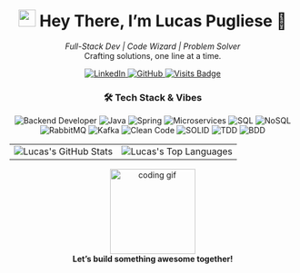 <h1 align="center">
  <img src="https://media.giphy.com/media/hvRJCLFzcasrR4ia7z/giphy.gif" width="30px" alt="wave"/> Hey There, I’m Lucas Pugliese 🚀
</h1>

<p align="center">
  <i>Full-Stack Dev | Code Wizard | Problem Solver</i><br>
  Crafting solutions, one line at a time.
</p>

<p align="center">
  <a href="https://www.linkedin.com/in/lucas-pugliese-29a2bb175/">
    <img src="https://img.shields.io/badge/LinkedIn-0077B5?style=for-the-badge&logo=linkedin&logoColor=white" alt="LinkedIn" />
  </a>
  <a href="https://github.com/Lucas-pugliese-barros">
    <img src="https://img.shields.io/badge/GitHub-181717?style=for-the-badge&logo=github&logoColor=white" alt="GitHub" />
  </a>
  <a href="https://github.com/Lucas-pugliese-barros">
    <img src="https://badges.pufler.dev/visits/Lucas-pugliese-barros/Lucas-pugliese-barros?style=for-the-badge&color=0d1117&logoColor=white" alt="Visits Badge" />
  </a>
</p>

<h3 align="center">🛠 Tech Stack & Vibes</h3>
<p align="center">
  <img src="https://img.shields.io/badge/Backend_Developer-2B2D42?style=flat-square&logo=codeigniter&logoColor=white" alt="Backend Developer" />
  <img src="https://img.shields.io/badge/Java-ED8B00?style=flat-square&logo=java&logoColor=white" alt="Java" />
  <img src="https://img.shields.io/badge/Spring-6DB33F?style=flat-square&logo=spring&logoColor=white" alt="Spring" />
  <img src="https://img.shields.io/badge/Microservices-007ACC?style=flat-square&logo=azurefunctions&logoColor=white" alt="Microservices" />
  <img src="https://img.shields.io/badge/SQL-4479A1?style=flat-square&logo=postgresql&logoColor=white" alt="SQL" />
  <img src="https://img.shields.io/badge/NoSQL-F27059?style=flat-square&logo=mongodb&logoColor=white" alt="NoSQL" />
  <img src="https://img.shields.io/badge/RabbitMQ-FF6600?style=flat-square&logo=rabbitmq&logoColor=white" alt="RabbitMQ" />
  <img src="https://img.shields.io/badge/Kafka-231F20?style=flat-square&logo=apachekafka&logoColor=white" alt="Kafka" />
  <img src="https://img.shields.io/badge/Clean_Code-4CAF50?style=flat-square&logo=git&logoColor=white" alt="Clean Code" />
  <img src="https://img.shields.io/badge/SOLID-9C27B0?style=flat-square&logo=awslambda&logoColor=white" alt="SOLID" />
  <img src="https://img.shields.io/badge/TDD-FF5722?style=flat-square&logo=jest&logoColor=white" alt="TDD" />
  <img src="https://img.shields.io/badge/BDD-8BC34A?style=flat-square&logo=cucumber&logoColor=white" alt="BDD" />
</p>

<table align="center">
  <tr>
    <td>
      <img src="https://github-readme-stats.vercel.app/api?username=Lucas-pugliese-barros&show_icons=true&theme=dracula&hide_border=true" alt="Lucas's GitHub Stats" />
    </td>
    <td>
      <img src="https://github-readme-stats.vercel.app/api/top-langs/?username=Lucas-pugliese-barros&layout=compact&theme=dracula&hide_border=true" alt="Lucas's Top Languages" />
    </td>
  </tr>
</table>

<p align="center">
  <img src="https://media.giphy.com/media/LmNwrBhejkK9EFP504/giphy.gif" width="150px" alt="coding gif" /><br>
  <b>Let’s build something awesome together!</b>
</p>
